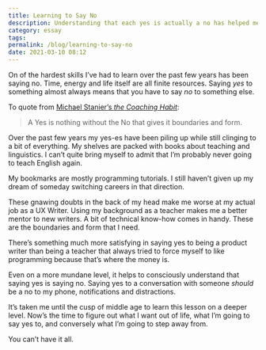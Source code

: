 ```yaml
---
title: Learning to Say No
description: Understanding that each yes is actually a no has helped me figure out what I really want in life. 
category: essay
tags: 
permalink: /blog/learning-to-say-no
date: 2021-03-10 08:12
---
```


On of the hardest skills I’ve had to learn over the past few years has been saying no. Time, energy and life itself are all finite resources. Saying *yes* to something almost always means that you have to say *no* to something else. 

To quote from [Michael Stanier’s *the Coaching Habit*](/blog/advice-monster):

> A Yes is nothing without the No that gives it boundaries and form.

Over the past few years my yes-es have been piling up while still clinging to a bit of everything. My shelves are packed with books about teaching and linguistics. I can’t quite bring myself to admit that I’m probably never going to teach English again. 

My bookmarks are mostly programming tutorials. I still haven’t given up my dream of someday switching careers in that  direction. 

These gnawing doubts in the back of my head make me worse at my actual job as a UX Writer. Using my background as a teacher makes me a better mentor to new writers. A bit of technical know-how comes in handy. These are the boundaries and form that I need. 

There’s something much more satisfying in saying yes to being a product writer than being a teacher that always tried to force myself to like programming because that’s where the money is. 

Even on a more mundane level, it helps to consciously understand that saying yes is saying no. Saying yes to a conversation with someone *should* be a no to my phone, notifications and distractions. 

It’s taken me until the cusp of middle age to learn this lesson on a deeper level. Now’s the time to figure out what I want out of life, what I’m going to say yes to, and conversely what I’m going to step away from. 

You can’t have it all.